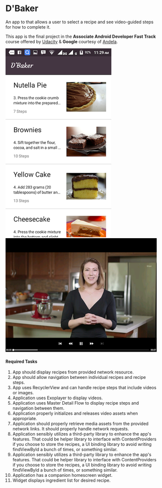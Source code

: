 # D'Baker
An app to that allows a user to select a recipe and see video-guided steps for how to complete it.

This app is the final project in the **Associate Android Developer Fast Track** course offered by [Udacity](https://udacity.com) & **Google** courtesy of [Andela](https://andela.com).

![recipe list](screenshots/mobile-1.png "Welcome screen aka MainActivity") ![playing media with exoplayer](screenshots/tablet-2.png "Recipe video guide")

#### Required Tasks
1. App should display recipes from provided network resource.
2. App should allow navigation between individual recipes and recipe steps.
3. App uses RecyclerView and can handle recipe steps that include videos or images.
4. Application uses Exoplayer to display videos.
5. Application uses Master Detail Flow to display recipe steps and navigation between them.
6. Application properly initializes and releases video assets when appropriate.
7. Application should properly retrieve media assets from the provided network links. It should properly handle network requests.
8. Application sensibly utilizes a third-party library to enhance the app's features. That could be helper library to interface with ContentProviders if you choose to store the recipes, a UI binding library to avoid writing findViewById a bunch of times, or something similar.
9. Application sensibly utilizes a third-party library to enhance the app's features. That could be helper library to interface with ContentProviders if you choose to store the recipes, a UI binding library to avoid writing findViewById a bunch of times, or something similar.
10. Application has a companion homescreen widget.
11. Widget displays ingredient list for desired recipe.